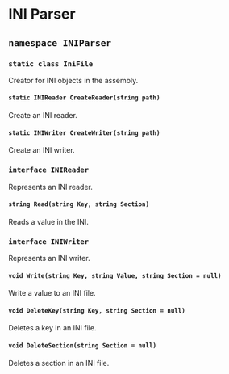 # INI Parser
## `namespace INIParser`
### `static class IniFile`
Creator for INI objects in the assembly.
#### `static INIReader CreateReader(string path)`
Create an INI reader.
#### `static INIWriter CreateWriter(string path)`
Create an INI writer.
### `interface INIReader`
Represents an INI reader.
#### `string Read(string Key, string Section)`
Reads a value in the INI.
### `interface INIWriter`
Represents an INI writer.
#### `void Write(string Key, string Value, string Section = null)`
Write a value to an INI file.
#### `void DeleteKey(string Key, string Section = null)`
Deletes a key in an INI file.
#### `void DeleteSection(string Section = null)`
Deletes a section in an INI file.
